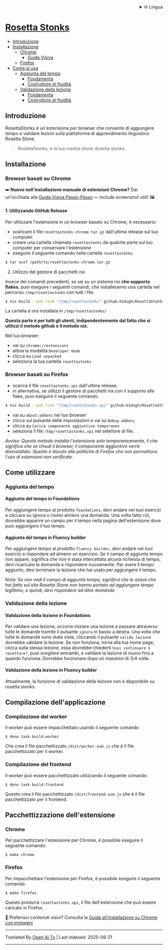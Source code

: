 
<div align="right">
  <details>
    <summary >🌐 Lingua</summary>
    <div>
      <div align="center">
        <a href="https://openaitx.github.io/view.html?user=m1dugh&project=RosettaStonks&lang=en">English</a>
        | <a href="https://openaitx.github.io/view.html?user=m1dugh&project=RosettaStonks&lang=zh-CN">简体中文</a>
        | <a href="https://openaitx.github.io/view.html?user=m1dugh&project=RosettaStonks&lang=zh-TW">繁體中文</a>
        | <a href="https://openaitx.github.io/view.html?user=m1dugh&project=RosettaStonks&lang=ja">日本語</a>
        | <a href="https://openaitx.github.io/view.html?user=m1dugh&project=RosettaStonks&lang=ko">한국어</a>
        | <a href="https://openaitx.github.io/view.html?user=m1dugh&project=RosettaStonks&lang=hi">हिन्दी</a>
        | <a href="https://openaitx.github.io/view.html?user=m1dugh&project=RosettaStonks&lang=th">ไทย</a>
        | <a href="https://openaitx.github.io/view.html?user=m1dugh&project=RosettaStonks&lang=fr">Français</a>
        | <a href="https://openaitx.github.io/view.html?user=m1dugh&project=RosettaStonks&lang=de">Deutsch</a>
        | <a href="https://openaitx.github.io/view.html?user=m1dugh&project=RosettaStonks&lang=es">Español</a>
        | <a href="https://openaitx.github.io/view.html?user=m1dugh&project=RosettaStonks&lang=it">Italiano</a>
        | <a href="https://openaitx.github.io/view.html?user=m1dugh&project=RosettaStonks&lang=ru">Русский</a>
        | <a href="https://openaitx.github.io/view.html?user=m1dugh&project=RosettaStonks&lang=pt">Português</a>
        | <a href="https://openaitx.github.io/view.html?user=m1dugh&project=RosettaStonks&lang=nl">Nederlands</a>
        | <a href="https://openaitx.github.io/view.html?user=m1dugh&project=RosettaStonks&lang=pl">Polski</a>
        | <a href="https://openaitx.github.io/view.html?user=m1dugh&project=RosettaStonks&lang=ar">العربية</a>
        | <a href="https://openaitx.github.io/view.html?user=m1dugh&project=RosettaStonks&lang=fa">فارسی</a>
        | <a href="https://openaitx.github.io/view.html?user=m1dugh&project=RosettaStonks&lang=tr">Türkçe</a>
        | <a href="https://openaitx.github.io/view.html?user=m1dugh&project=RosettaStonks&lang=vi">Tiếng Việt</a>
        | <a href="https://openaitx.github.io/view.html?user=m1dugh&project=RosettaStonks&lang=id">Bahasa Indonesia</a>
        | <a href="https://openaitx.github.io/view.html?user=m1dugh&project=RosettaStonks&lang=as">অসমীয়া</
      </div>
    </div>
  </details>
</div>

# Rosetta Stonks

- [Introduzione](#introduzione)
- [Installazione](#installazione)
  - [Chrome](#browser-basati-su-chrome)
    - [Guida Visiva](#browser-basati-su-chrome)
  - [Firefox](#browser-basati-su-firefox)
- [Come si usa](#come-si-usa)
  - [Aggiunta del tempo](#adding-time)
    - [Fondamenta](#adding-time-in-foundations)
    - [Costruttore di fluidità](#adding-time-in-fluency-builder)
  - [Validazione della lezione](#validating-lesson)
    - [Fondamenta](#validating-lesson-in-foundations)
    - [Costruttore di fluidità](#validating-lesson-in-fluency-builder)

## Introduzione

RosettaStonks è un'estensione per browser che consente di aggiungere tempo e validare
lezioni sulla piattaforma di apprendimento linguistico Rosetta Stone.

> RosettaStonks, e la tua rosetta stone diventa stonks.

## Installazione

### Browser basati su Chrome

➡️ **Nuovo nell'installazione manuale di estensioni Chrome?** Dai un'occhiata alla [Guida Visiva Passo-Passo](https://raw.githubusercontent.com/m1dugh/RosettaStonks/master/INSTALL_GUI.md) — include screenshot utili! 🖼️

#### 1. Utilizzando GitHub Release

Per utilizzare l'estensione in un browser basato su Chrome, è necessario:

- scaricare il file `rosettastonks-chrome.tar.gz` dall'ultima release sul
  tuo computer.
- creare una cartella chiamata `rosettastonks` da qualche parte sul tuo computer per conservare
  l'estensione
- eseguire il seguente comando nella cartella `rosettastonks`.

```bash
$ tar xvzf /path/to/rosettastonks-chrome.tar.gz
```

2. Utilizzo del gestore di pacchetti nix

Invece dei comandi precedenti, se sei su un sistema nix **che supporta
flakes**, puoi eseguire i seguenti comandi, che installeranno una cartella
nel percorso `/tmp/rosettastonks` con tutti i file.

```bash
$ nix build --out-link "/tmp/rosettastonks" github:m1dugh/RosettaStonks#chrome
```

La cartella è ora installata in `/tmp/rosettastonks/`

**Questa parte è per tutti gli utenti, indipendentemente dal fatto che si utilizzi il metodo github
o il metodo nix.**

Nel tuo browser:

- vai su `chrome://extensions`
- attiva la modalità `Developer mode`
- clicca su `Load unpacked`
- seleziona la tua cartella `rosettastonks`

### Browser basati su Firefox

- scarica il file `rosettastonks.xpi` dall'ultima release.
- in alternativa, se utilizzi il gestore di pacchetti nix con il supporto alle flake, puoi eseguire
  il seguente comando.

```bash
$ nix build --out-link "/tmp/rosettatonks.xpi" github:m1dugh/RosettaStonks#mozilla
```

- vai su `about:addons` nel tuo browser
- clicca sul pulsante delle impostazioni e vai su `Debug addons`.
- clicca su `Carica componente aggiuntivo temporaneo`
- seleziona il file `/tmp/rosettastonks.xpi` nel selettore di file.

_Avviso: Questo metodo installa l'estensione solo temporaneamente, il che significa che se
chiudi il browser, il componente aggiuntivo verrà disinstallato. Questo è dovuto alle
politiche di Firefox che non permettono l'uso di estensioni non verificate._

## Come utilizzare

### Aggiunta del tempo

#### Aggiunta del tempo in Foundations

Per aggiungere tempo al prodotto `foundations`, devi andare nei tuoi esercizi e
cliccare su ignora o risolvi almeno una domanda. Una volta fatto ciò, dovrebbe apparire
un campo per il tempo nella pagina dell'estensione dove puoi aggiungere il tuo tempo.

#### Aggiunta del tempo in Fluency builder

Per aggiungere tempo al prodotto `fluency builder`, devi andare nei tuoi esercizi e
rispondere ad almeno un esercizio. Se il campo di aggiunta tempo non appare, significa
che non è stata intercettata alcuna richiesta di tempo, devi ricaricare la domanda e rispondere
nuovamente. Per avere il tempo aggiunto, devi terminare la lezione che hai usato per
aggiungere il tempo.

_Nota: Se non vedi il campo di aggiunta tempo, significa che le azioni che hai
fatto sul sito Rosetta Stone non hanno portato ad aggiungere tempo legittimo, e quindi,
devi rispondere ad altre domande._

### Validazione della lezione

#### Validazione della lezione in Foundations

Per validare una lezione, occorre iniziare una lezione e passare attraverso tutte le
domande tramite il pulsante `ignora` in basso a destra. Una volta che tutte le
domande sono state viste, cliccando il pulsante `valida lezione` dovrebbe validare
la lezione. Se non funziona, torna alla tua home page, clicca sulla stessa lezione, essa
dovrebbe chiederti `Vuoi continuare o resettare?`, puoi scegliere entrambi, e
validare la lezione di nuovo fino a quando funziona. Dovrebbe funzionare dopo un massimo di 3/4 volte.

#### Validazione della lezione in Fluency builder

Attualmente, la funzione di validazione della lezione non è disponibile su rosetta stonks.

## Compilazione dell'applicazione

### Compilazione del worker

Il worker può essere impacchettato usando il seguente comando

```
$ deno task build:worker
```

Che crea il file pacchettizzato `/dist/worker.esm.js` che è il file pacchettizzato
per il worker.

### Compilazione del frontend

Il worker può essere pacchettizzato utilizzando il seguente comando

```
$ deno task build:frontend
```

Questo crea il file pacchettizzato `/dist/frontend.esm.js` che è il file pacchettizzato
per il frontend.

## Pacchettizzazione dell'estensione

### Chrome

Per pacchettizzare l'estensione per Chrome, è possibile eseguire il seguente comando:

```
$ make chrome
```

### Firefox

Per impacchettare l'estensione per Firefox, è possibile eseguire il seguente comando:

```
$ make firefox
```

Questo produrrà `rosettastonks.xpi`, il file dell'estensione che può essere
caricato in Firefox.

📸 Preferisci contenuti visivi? Consulta la [Guida all'installazione su Chrome con immagini](https://raw.githubusercontent.com/m1dugh/RosettaStonks/master/INSTALL_GUI.md)

---

Tranlated By [Open Ai Tx](https://github.com/OpenAiTx/OpenAiTx) | Last indexed: 2025-08-21

---
